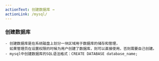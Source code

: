 ```yaml
---
actionText: 创建数据库 →
actionLink: /mysql/
---
```


### 创建数据库
    - 创建数据库是在系统磁盘上划分一块区域用于数据库的储存和管理，
      如果管理员在设置权限的时候为用户创建了数据库，则可以直接使用，否则需要自己创建。
    - mysql中创建数据库的SQL语法格式：CREATE DATABASE database_name;